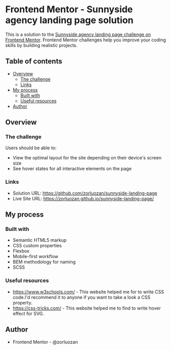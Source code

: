# Frontend Mentor - Sunnyside agency landing page solution

This is a solution to the [Sunnyside agency landing page challenge on Frontend Mentor](https://www.frontendmentor.io/challenges/sunnyside-agency-landing-page-7yVs3B6ef). Frontend Mentor challenges help you improve your coding skills by building realistic projects.

## Table of contents

- [Overview](#overview)
  - [The challenge](#the-challenge)
  - [Links](#links)
- [My process](#my-process)
  - [Built with](#built-with)
  - [Useful resources](#useful-resources)
- [Author](#author)

## Overview

### The challenge

Users should be able to:

- View the optimal layout for the site depending on their device's screen size
- See hover states for all interactive elements on the page

### Links

- Solution URL: https://github.com/zorluozan/sunnyside-landing-page
- Live Site URL: https://zorluozan.github.io/sunnyside-landing-page/

## My process

### Built with

- Semantic HTML5 markup
- CSS custom properties
- Flexbox
- Mobile-first workflow
- BEM methodology for naming
- SCSS

### Useful resources

- https://www.w3schools.com/ - This website helped me for to write CSS code.I'd recommend it to anyone if you want to take a look a CSS property.
- https://css-tricks.com/ - This website helped me to find to write hover effect for SVG.

## Author

- Frontend Mentor - @zorluozan
